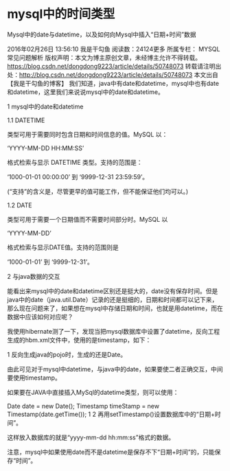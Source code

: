 # mysql中的时间类型
Mysql中的date与datetime，以及如何向Mysql中插入“日期+时间”数据

2016年02月26日 13:56:10 我是干勾鱼 阅读数：24124更多
所属专栏： MYSQL常见问题解析
版权声明：本文为博主原创文章，未经博主允许不得转载。	 https://blog.csdn.net/dongdong9223/article/details/50748073
转载请注明出处：http://blog.csdn.net/dongdong9223/article/details/50748073 
本文出自【我是干勾鱼的博客】
我们知道，java中有date和datetime，mysql中也有date和datetime，这里我们来说说mysql中的date和datetime。

1 mysql中的date和datetime

1.1 DATETIME

类型可用于需要同时包含日期和时间信息的值。MySQL 以：

‘YYYY-MM-DD HH:MM:SS’

格式检索与显示 DATETIME 类型。支持的范围是：

‘1000-01-01 00:00:00’ 
到 
‘9999-12-31 23:59:59’。

(“支持”的含义是，尽管更早的值可能工作，但不能保证他们均可以。)

1.2 DATE

类型可用于需要一个日期值而不需要时间部分时。MySQL 以

‘YYYY-MM-DD’

格式检索与显示DATE值。支持的范围则是

‘1000-01-01’ 
到 
‘9999-12-31’。

2 与java数据的交互

能看出来mysql中的date和datetime区别还是挺大的，date没有保存时间。但是java中的date（java.util.Date）记录的还是挺细的，日期和时间都可以记下来，那么现在问题来了，如果想在mysql中存储日期和时间，也就是用datetime，而在数据中应该如何对应呢？

我使用hibernate测了一下，发现当把mysql数据库中设置了datetime，反向工程生成的hbm.xml文件中，使用的是timestamp，如下：

<property name="Publishdate" column="publishdate" type="timestamp" not-null="false" length="10" />
1
反向生成java的pojo时，生成的还是Date。

由此可见对于mysql中datetime，与java中的date，如果要使二者正确交互，中间要使用timestamp。

如果要在JAVA中直接插入MySql的datetime类型，则可以使用：

Date date = new Date();
Timestamp timeStamp = new Timestamp(date.getTime());
1
2
再用setTimestamp()设置数据库中的“日期+时间”。

这样放入数据库的就是“yyyy-mm-dd hh:mm:ss”格式的数据。

注意，mysql中如果使用date而不是datetime是保存不下“日期+时间”的，只能保存“时间”。